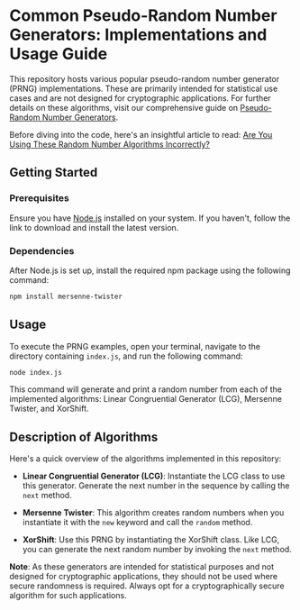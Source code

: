 # Common Pseudo-Random Number Generators: Implementations and Usage Guide

This repository hosts various popular pseudo-random number generator (PRNG) implementations. These are primarily intended for statistical use cases and are not designed for cryptographic applications. For further details on these algorithms, visit our comprehensive guide on [Pseudo-Random Number Generators](PRNG.md).

Before diving into the code, here's an insightful article to read: [Are You Using These Random Number Algorithms Incorrectly?](https://medium.com/@earlred/are-you-using-these-random-number-algorithms-incorrectly-d7bf9bf51bf0)

## Getting Started

### Prerequisites

Ensure you have [Node.js](https://nodejs.org/) installed on your system. If you haven't, follow the link to download and install the latest version.

### Dependencies

After Node.js is set up, install the required npm package using the following command:

```bash
npm install mersenne-twister
```

## Usage

To execute the PRNG examples, open your terminal, navigate to the directory containing `index.js`, and run the following command:

```bash
node index.js
```

This command will generate and print a random number from each of the implemented algorithms: Linear Congruential Generator (LCG), Mersenne Twister, and XorShift.

## Description of Algorithms

Here's a quick overview of the algorithms implemented in this repository:

- **Linear Congruential Generator (LCG)**: Instantiate the LCG class to use this generator. Generate the next number in the sequence by calling the `next` method.

- **Mersenne Twister**: This algorithm creates random numbers when you instantiate it with the `new` keyword and call the `random` method.

- **XorShift**: Use this PRNG by instantiating the XorShift class. Like LCG, you can generate the next random number by invoking the `next` method.

**Note**: As these generators are intended for statistical purposes and not designed for cryptographic applications, they should not be used where secure randomness is required. Always opt for a cryptographically secure algorithm for such applications.
